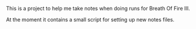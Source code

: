 This is a project to help me take notes when doing runs for Breath Of Fire III.

At the moment it contains a small script for setting up new notes files.
